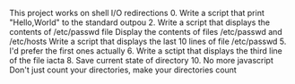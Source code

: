 This project works on shell I/O redirections
0. Write a script that print "Hello,World" to the standard outpou
2. Write a script that displays the contents of /etc/passwd file
Display the contents of files /etc/passwd and /etc/hosts
Write a script that displays the last 10 lines of file /etc/passwd
5. I'd prefer the first ones actually
6. Write a sctipt that displays the third line of the file iacta
8. Save current state of directory
10. No more javascript
Don't just count your directories, make your directories count
